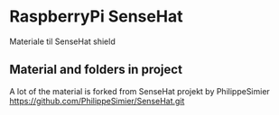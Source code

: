 # RaspberryPi SenseHat
Materiale til SenseHat shield

## Material and folders in project

A lot of the material is forked from SenseHat projekt by PhilippeSimier<br/>
https://github.com/PhilippeSimier/SenseHat.git